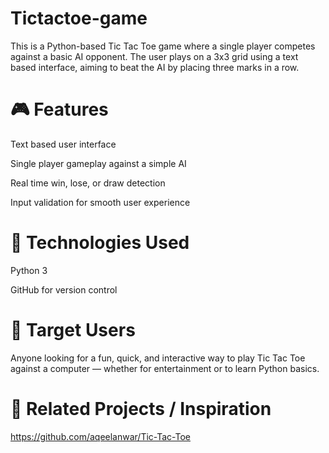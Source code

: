 # Tictactoe-game
This is a Python-based Tic Tac Toe game where a single player competes against a basic AI opponent. The user plays on a 3x3 grid using a text based interface, aiming to beat the AI by placing three marks in a row.

# 🎮 Features

Text based user interface

Single player gameplay against a simple AI

Real time win, lose, or draw detection

Input validation for smooth user experience

# 🔧 Technologies Used

Python 3

GitHub for version control

# 👥 Target Users 
Anyone looking for a fun, quick, and interactive way to play Tic Tac Toe against a computer — whether for entertainment or to learn Python basics.

# 🔗 Related Projects / Inspiration
https://github.com/aqeelanwar/Tic-Tac-Toe
